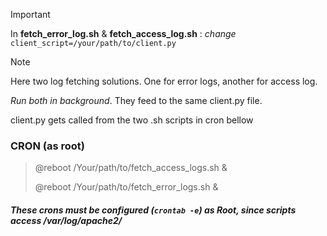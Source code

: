 > [!IMPORTANT]
> In **fetch_error_log.sh**  &  **fetch_access_log.sh** : *change* `client_script=/your/path/to/client.py`

> [!NOTE]
> Here two log fetching solutions. One for error logs, another for access log.
>
> *Run both in background*. They feed to the same client.py file.

client.py gets called from the two .sh scripts in cron bellow

### CRON (as root)
> @reboot /Your/path/to/fetch_access_logs.sh &
>
> @reboot /Your/path/to/fetch_error_logs.sh &
##### These crons must be configured (`crontab -e`) as **Root**, since scripts access /var/log/apache2/
